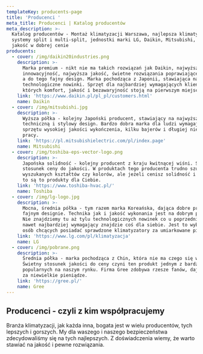 ```yaml
---
templateKey: producents-page
title: 'Producenci '
meta_title: Producenci | Katalog producentów
meta_description: >-
  Katalog producentów - Montaż klimatyzacji Warszawa, najlepsza klimatyzacja,
  systemy split i multi-split, jednostki marki LG, Daikin, Mitsubishi, najwyższa
  jakość w dobrej cenie
producents:
  - cover: /img/daikin20industries.png
    description: >-
      Marka premium - nikt nie ma takich rozwiązań jak Daikin, najwyższa
      innowacyjność, najwyższa jakość, świetne rozwiązania poprawiające komfort
      a do tego fajny design. Marka pochodząca z Japonii, stawiająca na jakość i
      technologiczne nowinki. Sprzęt dla najbardziej wymagających klientów, dla
      których komfort, jakość i bezawaryjność stoją na pierwszym miejscu.
    link: 'https://www.daikin.pl/pl_pl/customers.html'
    name: Daikin
  - cover: /img/mitsubishi.jpg
    description: >-
      Wyższa półka - kolejny Japoński producent, stawiający na najwyższą jakość
      techniczną i stylowy design. Bardzo dobra marka dla ludzi wymagających od
      sprzętu wysokiej jakości wykończenia, kilku bajerów i długiej niezawodnej
      pracy.
    link: 'https://pl.mitsubishielectric.com/pl/index.page'
    name: Mitsubishi
  - cover: /img/toshiba-eps-vector-logo.png
    description: >-
      Japońska solidność - kolejny producent z kraju kwitnącej wiśni. Świetny
      stosunek ceny do jakości. W produktach tego producenta trudno szukać
      wyszukanych kształtów czy kolorów, ale jeżeli cenisz solidność i technikę
      to są to produkty dla Ciebie.
    link: 'https://www.toshiba-hvac.pl/'
    name: Toshiba
  - cover: /img/lg-logo.jpg
    description: >-
      Mocna, średnia półka - tym razem marka Koreańska, dająca dobre produkty o
      fajnym designie. Technika jak i jakość wykonania jest na dobrym poziomie.
      Nie znajdziemy tu aż tylu technologicznych nowinek co u poprzedników, ale
      nawet najbardziej wymagający znajdzie coś dla siebie. Jest to wybór dla
      osób chcących posiadać sprawdzone klimatyzatory za umiarkowane pieniądze.
    link: 'https://www.lg.com/pl/klimatyzacja'
    name: LG
  - cover: /img/pobrane.png
    description: >-
      Średnia półka - marka pochodząca z Chin, która nie ma czego się wstydzić.
      Świetny stosunek jakości do ceny czyni ten produkt jednym z bardziej
      popularnych na naszym rynku. Firma Gree zdobywa rzesze fanów, dając dużo
      za niewielkie pieniądze.
    link: 'https://gree.pl/'
    name: Gree
---
```


## Producenci - czyli z kim współpracujemy

Branża klimatyzacji, jak każda inna, bogata jest w wielu producentów, tych lepszych i gorszych. My dla waszego i naszego bezpieczeństwa zdecydowaliśmy się na tych najlepszych. Z doświadczenia wiemy, że warto stawiać na jakość i pewne rozwiązania.
